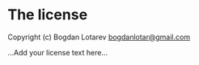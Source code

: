 # The license

Copyright (c) Bogdan Lotarev <bogdanlotar@gmail.com>

...Add your license text here...